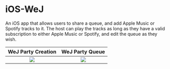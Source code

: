 # iOS-WeJ

An iOS app that allows users to share a queue, and add Apple Music or Spotify tracks to it. The host can play the tracks as long as they have a valid subscription to either Apple Music or Spotify, and edit the queue as they wish.

WeJ Party Creation         |  WeJ Party Queue
:-------------------------:|:-------------------------:
![](https://github.com/alisidd/iOS-WeJ/blob/master/Sketch%20Prototype/image%202.jpg)  |  ![](https://github.com/alisidd/iOS-WeJ/blob/master/Sketch%20Prototype/image.jpg)
